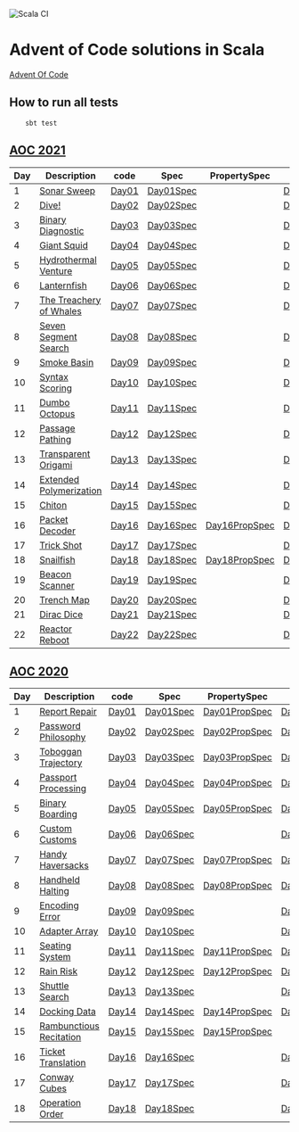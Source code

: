 ![Scala CI](https://github.com/VivianOliveres/advent-of-code/workflows/Scala%20CI/badge.svg?branch=master)

# Advent of Code solutions in Scala

[Advent Of Code](https://adventofcode.com)

## How to run all tests

```
    sbt test
```


## [AOC 2021](https://adventofcode.com/2021)

| Day | Description                                                     | code                                                                 | Spec                                                                         | PropertySpec                                                                         | Input                                                           |
|-----|-----------------------------------------------------------------|----------------------------------------------------------------------|------------------------------------------------------------------------------|--------------------------------------------------------------------------------------|-----------------------------------------------------------------|
| 1   | [Sonar Sweep](https://adventofcode.com/2021/day/1)              | [Day01](../master/src/main/scala/com/kensai/aoc/aoc2021/Day01.scala) | [Day01Spec](../master/src/test/scala/com/kensai/aoc/aoc2021/Day01Spec.scala) | [](../master/src/test/scala/com/kensai/aoc/aoc2021/Day01PropSpec.scala)              | [Day01.input](../master/src/test/resources/aoc2021/Day01.input) | 
| 2   | [Dive!](https://adventofcode.com/2021/day/2)                    | [Day02](../master/src/main/scala/com/kensai/aoc/aoc2021/Day02.scala) | [Day02Spec](../master/src/test/scala/com/kensai/aoc/aoc2021/Day02Spec.scala) | [](../master/src/test/scala/com/kensai/aoc/aoc2021/Day02PropSpec.scala)              | [Day01.input](../master/src/test/resources/aoc2021/Day02.input) | 
| 3   | [Binary Diagnostic](https://adventofcode.com/2021/day/3)        | [Day03](../master/src/main/scala/com/kensai/aoc/aoc2021/Day03.scala) | [Day03Spec](../master/src/test/scala/com/kensai/aoc/aoc2021/Day03Spec.scala) | [](../master/src/test/scala/com/kensai/aoc/aoc2021/Day03PropSpec.scala)              | [Day03.input](../master/src/test/resources/aoc2021/Day03.input) | 
| 4   | [Giant Squid](https://adventofcode.com/2021/day/4)              | [Day04](../master/src/main/scala/com/kensai/aoc/aoc2021/Day04.scala) | [Day04Spec](../master/src/test/scala/com/kensai/aoc/aoc2021/Day04Spec.scala) | [](../master/src/test/scala/com/kensai/aoc/aoc2021/Day04PropSpec.scala)              | [Day04.input](../master/src/test/resources/aoc2021/Day04.input) | 
| 5   | [Hydrothermal Venture](https://adventofcode.com/2021/day/5)     | [Day05](../master/src/main/scala/com/kensai/aoc/aoc2021/Day05.scala) | [Day05Spec](../master/src/test/scala/com/kensai/aoc/aoc2021/Day05Spec.scala) | [](../master/src/test/scala/com/kensai/aoc/aoc2021/Day05PropSpec.scala)              | [Day05.input](../master/src/test/resources/aoc2021/Day05.input) | 
| 6   | [Lanternfish](https://adventofcode.com/2021/day/6)              | [Day06](../master/src/main/scala/com/kensai/aoc/aoc2021/Day06.scala) | [Day06Spec](../master/src/test/scala/com/kensai/aoc/aoc2021/Day06Spec.scala) | [](../master/src/test/scala/com/kensai/aoc/aoc2021/Day06PropSpec.scala)              | [Day06.input](../master/src/test/resources/aoc2021/Day06.input) | 
| 7   | [The Treachery of Whales](https://adventofcode.com/2021/day/7)  | [Day07](../master/src/main/scala/com/kensai/aoc/aoc2021/Day07.scala) | [Day07Spec](../master/src/test/scala/com/kensai/aoc/aoc2021/Day07Spec.scala) | [](../master/src/test/scala/com/kensai/aoc/aoc2021/Day07PropSpec.scala)              | [Day07.input](../master/src/test/resources/aoc2021/Day07.input) | 
| 8   | [Seven Segment Search](https://adventofcode.com/2021/day/8)     | [Day08](../master/src/main/scala/com/kensai/aoc/aoc2021/Day08.scala) | [Day08Spec](../master/src/test/scala/com/kensai/aoc/aoc2021/Day08Spec.scala) | [](../master/src/test/scala/com/kensai/aoc/aoc2021/Day08PropSpec.scala)              | [Day08.input](../master/src/test/resources/aoc2021/Day08.input) | 
| 9   | [Smoke Basin](https://adventofcode.com/2021/day/9)              | [Day09](../master/src/main/scala/com/kensai/aoc/aoc2021/Day09.scala) | [Day09Spec](../master/src/test/scala/com/kensai/aoc/aoc2021/Day09Spec.scala) | [](../master/src/test/scala/com/kensai/aoc/aoc2021/Day09PropSpec.scala)              | [Day09.input](../master/src/test/resources/aoc2021/Day09.input) | 
| 10  | [Syntax Scoring](https://adventofcode.com/2021/day/10)          | [Day10](../master/src/main/scala/com/kensai/aoc/aoc2021/Day10.scala) | [Day10Spec](../master/src/test/scala/com/kensai/aoc/aoc2021/Day10Spec.scala) | [](../master/src/test/scala/com/kensai/aoc/aoc2021/Day10PropSpec.scala)              | [Day10.input](../master/src/test/resources/aoc2021/Day10.input) | 
| 11  | [Dumbo Octopus](https://adventofcode.com/2021/day/11)           | [Day11](../master/src/main/scala/com/kensai/aoc/aoc2021/Day11.scala) | [Day11Spec](../master/src/test/scala/com/kensai/aoc/aoc2021/Day11Spec.scala) | [](../master/src/test/scala/com/kensai/aoc/aoc2021/Day11PropSpec.scala)              | [Day11.input](../master/src/test/resources/aoc2021/Day11.input) | 
| 12  | [Passage Pathing](https://adventofcode.com/2021/day/12)         | [Day12](../master/src/main/scala/com/kensai/aoc/aoc2021/Day12.scala) | [Day12Spec](../master/src/test/scala/com/kensai/aoc/aoc2021/Day12Spec.scala) | [](../master/src/test/scala/com/kensai/aoc/aoc2021/Day12PropSpec.scala)              | [Day12.input](../master/src/test/resources/aoc2021/Day12.input) | 
| 13  | [Transparent Origami](https://adventofcode.com/2021/day/13)     | [Day13](../master/src/main/scala/com/kensai/aoc/aoc2021/Day13.scala) | [Day13Spec](../master/src/test/scala/com/kensai/aoc/aoc2021/Day13Spec.scala) | [](../master/src/test/scala/com/kensai/aoc/aoc2021/Day13PropSpec.scala)              | [Day13.input](../master/src/test/resources/aoc2021/Day13.input) | 
| 14  | [Extended Polymerization](https://adventofcode.com/2021/day/14) | [Day14](../master/src/main/scala/com/kensai/aoc/aoc2021/Day14.scala) | [Day14Spec](../master/src/test/scala/com/kensai/aoc/aoc2021/Day14Spec.scala) | [](../master/src/test/scala/com/kensai/aoc/aoc2021/Day14PropSpec.scala)              | [Day14.input](../master/src/test/resources/aoc2021/Day14.input) | 
| 15  | [Chiton](https://adventofcode.com/2021/day/15)                  | [Day15](../master/src/main/scala/com/kensai/aoc/aoc2021/Day15.scala) | [Day15Spec](../master/src/test/scala/com/kensai/aoc/aoc2021/Day15Spec.scala) | [](../master/src/test/scala/com/kensai/aoc/aoc2021/Day15PropSpec.scala)              | [Day15.input](../master/src/test/resources/aoc2021/Day15.input) | 
| 16  | [Packet Decoder](https://adventofcode.com/2021/day/16)          | [Day16](../master/src/main/scala/com/kensai/aoc/aoc2021/Day16.scala) | [Day16Spec](../master/src/test/scala/com/kensai/aoc/aoc2021/Day16Spec.scala) | [Day16PropSpec](../master/src/test/scala/com/kensai/aoc/aoc2021/Day16PropSpec.scala) | [Day16.input](../master/src/test/resources/aoc2021/Day16.input) | 
| 17  | [Trick Shot](https://adventofcode.com/2021/day/17)              | [Day17](../master/src/main/scala/com/kensai/aoc/aoc2021/Day17.scala) | [Day17Spec](../master/src/test/scala/com/kensai/aoc/aoc2021/Day17Spec.scala) | [](../master/src/test/scala/com/kensai/aoc/aoc2021/Day17PropSpec.scala)              | [Day17.input](../master/src/test/resources/aoc2021/Day17.input) | 
| 18  | [Snailfish](https://adventofcode.com/2021/day/18)               | [Day18](../master/src/main/scala/com/kensai/aoc/aoc2021/Day18.scala) | [Day18Spec](../master/src/test/scala/com/kensai/aoc/aoc2021/Day18Spec.scala) | [Day18PropSpec](../master/src/test/scala/com/kensai/aoc/aoc2021/Day18PropSpec.scala) | [Day18.input](../master/src/test/resources/aoc2021/Day18.input) | 
| 19  | [Beacon Scanner](https://adventofcode.com/2021/day/19)          | [Day19](../master/src/main/scala/com/kensai/aoc/aoc2021/Day19.scala) | [Day19Spec](../master/src/test/scala/com/kensai/aoc/aoc2021/Day19Spec.scala) | [](../master/src/test/scala/com/kensai/aoc/aoc2021/Day19PropSpec.scala)              | [Day19.input](../master/src/test/resources/aoc2021/Day19.input) | 
| 20  | [Trench Map](https://adventofcode.com/2021/day/20)              | [Day20](../master/src/main/scala/com/kensai/aoc/aoc2021/Day20.scala) | [Day20Spec](../master/src/test/scala/com/kensai/aoc/aoc2021/Day20Spec.scala) | [](../master/src/test/scala/com/kensai/aoc/aoc2021/Day20PropSpec.scala)              | [Day20.input](../master/src/test/resources/aoc2021/Day20.input) | 
| 21  | [Dirac Dice](https://adventofcode.com/2021/day/21)              | [Day21](../master/src/main/scala/com/kensai/aoc/aoc2021/Day21.scala) | [Day21Spec](../master/src/test/scala/com/kensai/aoc/aoc2021/Day21Spec.scala) | [](../master/src/test/scala/com/kensai/aoc/aoc2021/Day21PropSpec.scala)              | [Day21.input](../master/src/test/resources/aoc2021/Day21.input) | 
| 22  | [Reactor Reboot](https://adventofcode.com/2021/day/22)          | [Day22](../master/src/main/scala/com/kensai/aoc/aoc2021/Day22.scala) | [Day22Spec](../master/src/test/scala/com/kensai/aoc/aoc2021/Day22Spec.scala) | [](../master/src/test/scala/com/kensai/aoc/aoc2022/Day22PropSpec.scala)              | [Day22.input](../master/src/test/resources/aoc2021/Day22.input) | 


## [AOC 2020](https://adventofcode.com/2020)

| Day | Description | code                                                                 | Spec | PropertySpec | Input |
| --- | -------------------------------------------------------------- |----------------------------------------------------------------------| -------------------------------------------------------------------- | ---------------------------------------------------------------------------- | --------------------------------------------------------|
| 1  | [Report Repair](https://adventofcode.com/2020/day/1)            | [Day01](../master/src/main/scala/com/kensai/aoc/aoc2020/Day01.scala) | [Day01Spec](../master/src/test/scala/com/kensai/aoc/aoc2020/Day01Spec.scala) | [Day01PropSpec](../master/src/test/scala/com/kensai/aoc/aoc2020/Day01PropSpec.scala) | [Day01.input](../master/src/test/resources/aoc2020/Day01.input) | 
| 2  | [Password Philosophy](https://adventofcode.com/2020/day/2)      | [Day02](../master/src/main/scala/com/kensai/aoc/aoc2020/Day02.scala) | [Day02Spec](../master/src/test/scala/com/kensai/aoc/aoc2020/Day02Spec.scala) | [Day02PropSpec](../master/src/test/scala/com/kensai/aoc/aoc2020/Day02PropSpec.scala) | [Day02.input](../master/src/test/resources/aoc2020/Day02.input) | 
| 3  | [Toboggan Trajectory](https://adventofcode.com/2020/day/3)      | [Day03](../master/src/main/scala/com/kensai/aoc/aoc2020/Day03.scala) | [Day03Spec](../master/src/test/scala/com/kensai/aoc/aoc2020/Day03Spec.scala) | [Day03PropSpec](../master/src/test/scala/com/kensai/aoc/aoc2020/Day03PropSpec.scala) | [Day03.input](../master/src/test/resources/aoc2020/Day03.input) | 
| 4  | [Passport Processing](https://adventofcode.com/2020/day/4)      | [Day04](../master/src/main/scala/com/kensai/aoc/aoc2020/Day04.scala) | [Day04Spec](../master/src/test/scala/com/kensai/aoc/aoc2020/Day04Spec.scala) | [Day04PropSpec](../master/src/test/scala/com/kensai/aoc/aoc2020/Day04PropSpec.scala) | [Day04.input](../master/src/test/resources/aoc2020/Day04.input) | 
| 5  | [Binary Boarding](https://adventofcode.com/2020/day/5)          | [Day05](../master/src/main/scala/com/kensai/aoc/aoc2020/Day05.scala) | [Day05Spec](../master/src/test/scala/com/kensai/aoc/aoc2020/Day05Spec.scala) | [Day05PropSpec](../master/src/test/scala/com/kensai/aoc/aoc2020/Day05PropSpec.scala) | [Day05.input](../master/src/test/resources/aoc2020/Day05.input) | 
| 6  | [Custom Customs](https://adventofcode.com/2020/day/6)           | [Day06](../master/src/main/scala/com/kensai/aoc/aoc2020/Day06.scala) | [Day06Spec](../master/src/test/scala/com/kensai/aoc/aoc2020/Day06Spec.scala) | [](../master/src/test/scala/com/kensai/aoc/aoc2020/Day06PropSpec.scala)              | [Day06.input](../master/src/test/resources/aoc2020/Day06.input) |
| 7  | [Handy Haversacks](https://adventofcode.com/2020/day/7)         | [Day07](../master/src/main/scala/com/kensai/aoc/aoc2020/Day07.scala) | [Day07Spec](../master/src/test/scala/com/kensai/aoc/aoc2020/Day07Spec.scala) | [Day07PropSpec](../master/src/test/scala/com/kensai/aoc/aoc2020/Day07PropSpec.scala) | [Day07.input](../master/src/test/resources/aoc2020/Day07.input) |
| 8  | [Handheld Halting](https://adventofcode.com/2020/day/8)         | [Day08](../master/src/main/scala/com/kensai/aoc/aoc2020/Day08.scala) | [Day08Spec](../master/src/test/scala/com/kensai/aoc/aoc2020/Day08Spec.scala) | [Day08PropSpec](../master/src/test/scala/com/kensai/aoc/aoc2020/Day08PropSpec.scala) | [Day08.input](../master/src/test/resources/aoc2020/Day08.input) |
| 9  | [Encoding Error](https://adventofcode.com/2020/day/9)           | [Day09](../master/src/main/scala/com/kensai/aoc/aoc2020/Day09.scala) | [Day09Spec](../master/src/test/scala/com/kensai/aoc/aoc2020/Day09Spec.scala) | [](../master/src/test/scala/com/kensai/aoc/aoc2020/Day09PropSpec.scala)              | [Day09.input](../master/src/test/resources/aoc2020/Day09.input) |
| 10 | [Adapter Array](https://adventofcode.com/2020/day/10)           | [Day10](../master/src/main/scala/com/kensai/aoc/aoc2020/Day10.scala) | [Day10Spec](../master/src/test/scala/com/kensai/aoc/aoc2020/Day10Spec.scala) | [](../master/src/test/scala/com/kensai/aoc/aoc2020/Day10PropSpec.scala)              | [Day10.input](../master/src/test/resources/aoc2020/Day10.input) |
| 11 | [Seating System](https://adventofcode.com/2020/day/11)          | [Day11](../master/src/main/scala/com/kensai/aoc/aoc2020/Day11.scala) | [Day11Spec](../master/src/test/scala/com/kensai/aoc/aoc2020/Day11Spec.scala) | [Day11PropSpec](../master/src/test/scala/com/kensai/aoc/aoc2020/Day11PropSpec.scala) | [Day11.input](../master/src/test/resources/aoc2020/Day11.input) |
| 12 | [Rain Risk](https://adventofcode.com/2020/day/12)               | [Day12](../master/src/main/scala/com/kensai/aoc/aoc2020/Day12.scala) | [Day12Spec](../master/src/test/scala/com/kensai/aoc/aoc2020/Day12Spec.scala) | [Day12PropSpec](../master/src/test/scala/com/kensai/aoc/aoc2020/Day12PropSpec.scala) | [Day12.input](../master/src/test/resources/aoc2020/Day12.input) |
| 13 | [Shuttle Search](https://adventofcode.com/2020/day/13)          | [Day13](../master/src/main/scala/com/kensai/aoc/aoc2020/Day13.scala) | [Day13Spec](../master/src/test/scala/com/kensai/aoc/aoc2020/Day13Spec.scala) | [](../master/src/test/scala/com/kensai/aoc/aoc2020/Day13PropSpec.scala)              | [Day13.input](../master/src/test/resources/aoc2020/Day13.input) |
| 14 | [Docking Data](https://adventofcode.com/2020/day/14)            | [Day14](../master/src/main/scala/com/kensai/aoc/aoc2020/Day14.scala) | [Day14Spec](../master/src/test/scala/com/kensai/aoc/aoc2020/Day14Spec.scala) | [Day14PropSpec](../master/src/test/scala/com/kensai/aoc/aoc2020/Day14PropSpec.scala) | [Day14.input](../master/src/test/resources/aoc2020/Day14.input) |
| 15 | [Rambunctious Recitation](https://adventofcode.com/2020/day/15) | [Day15](../master/src/main/scala/com/kensai/aoc/aoc2020/Day15.scala) | [Day15Spec](../master/src/test/scala/com/kensai/aoc/aoc2020/Day15Spec.scala) | [Day15PropSpec](../master/src/test/scala/com/kensai/aoc/aoc2020/Day15PropSpec.scala) | [](../master/src/test/resources/aoc2020/Day15.input)            |
| 16 | [Ticket Translation](https://adventofcode.com/2020/day/16)      | [Day16](../master/src/main/scala/com/kensai/aoc/aoc2020/Day16.scala) | [Day16Spec](../master/src/test/scala/com/kensai/aoc/aoc2020/Day16Spec.scala) | [](../master/src/test/scala/com/kensai/aoc/aoc2020/Day16PropSpec.scala)              | [Day16.input](../master/src/test/resources/aoc2020/Day16.input) |
| 17 | [Conway Cubes](https://adventofcode.com/2020/day/17)            | [Day17](../master/src/main/scala/com/kensai/aoc/aoc2020/Day17.scala) | [Day17Spec](../master/src/test/scala/com/kensai/aoc/aoc2020/Day17Spec.scala) | [](../master/src/test/scala/com/kensai/aoc/aoc2020/Day17PropSpec.scala)              | [Day17.input](../master/src/test/resources/aoc2020/Day17.input) |
| 18 | [Operation Order](https://adventofcode.com/2020/day/18)         | [Day18](../master/src/main/scala/com/kensai/aoc/aoc2020/Day18.scala) | [Day18Spec](../master/src/test/scala/com/kensai/aoc/aoc2020/Day18Spec.scala) | [](../master/src/test/scala/com/kensai/aoc/aoc2020/Day18PropSpec.scala)              | [Day18.input](../master/src/test/resources/aoc2020/Day18.input) |
